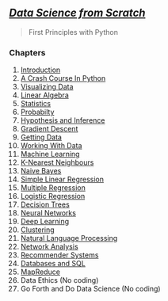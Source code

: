 ## [_Data Science from Scratch_](https://www.oreilly.com/library/view/data-science-from/9781492041122/)
> First Principles with Python

### Chapters

1. [Introduction](./1_introduction)
2. [A Crash Course In Python](./2_a_crash_course_in_python)
3. [Visualizing Data](./3_visualizing_data)
4. [Linear Algebra](./4_linear_algebra)
5. [Statistics](./5_statistics)
6. [Probabilty](./6_probability)
7. [Hypothesis and Inference](./7_hypothesis_and_inference)
8. [Gradient Descent](./8_gradient_descent)
9. [Getting Data](./9_getting_data)
10. [Working With Data](./10_working_with_data)
11. [Machine Learning](./11_machine_learning)
12. [K-Nearest Neighbours](./12_k_nearest_neighbors)
13. [Naive Bayes](./13_naive_bayes)
14. [Simple Linear Regression](./14_simple_linear_regression)
15. [Multiple Regression](./15_multiple_regression)
16. [Logistic Regression](./16_logistic_regression)
17. [Decision Trees](./17_decision_trees)
18. [Neural Networks](./18_neural_networks)
19. [Deep Learning](./19_deep_learning)
20. [Clustering](./20_clustering)
21. [Natural Language Processing](./21_natural_language_processing)
22. [Network Analysis](./22_network_analysis)
23. [Recommender Systems](./23_recommender_systems)
24. [Databases and SQL](./24_databases_and_sql)
25. [MapReduce](./25_mapreduce)
26. Data Ethics (No coding)
27. Go Forth and Do Data Science (No coding)

